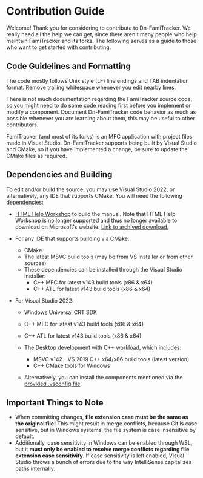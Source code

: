 # Contribution Guide
Welcome! Thank you for considering to contribute to Dn-FamiTracker. We really need all the help we can get, since there aren't many people who help maintain FamiTracker and its forks. The following serves as a guide to those who want to get started with contributing.



## Code Guidelines and Formatting

The code mostly follows Unix style (LF) line endings and TAB indentation format. Remove trailing whitespace whenever you edit nearby lines.

There is not much documentation regarding the FamiTracker source code, so you might need to do some code reading first before you implement or modify a component. Document Dn-FamiTracker code behavior as much as possible whenever you are learning about them, this may be useful to other contributors.

FamiTracker (and most of its forks) is an MFC application with project files made in Visual Studio. Dn-FamiTracker supports being built by Visual Studio and CMake, so if you have implemented a change, be sure to update the CMake files as required.




## Dependencies and Building
To edit and/or build the source, you may use Visual Studio 2022, or alternatively, any IDE that supports CMake. You will need the following dependencies:

- [HTML Help Workshop](https://docs.microsoft.com/en-us/previous-versions/windows/desktop/htmlhelp/microsoft-html-help-downloads) to build the manual. Note that HTML Help Workshop is no longer supported and thus no longer available to download on Microsoft's website. [Link to archived download.](https://web.archive.org/web/20200720082840/http://download.microsoft.com/download/0/A/9/0A939EF6-E31C-430F-A3DF-DFAE7960D564/htmlhelp.exe)
- For any IDE that supports building via CMake:
  - CMake
  - The latest MSVC build tools (may be from VS Installer or from other sources)
  - These dependencies can be installed through the Visual Studio Installer:
     - C++ MFC for latest v143 build tools (x86 & x64)
     - C++ ATL for latest v143 build tools (x86 & x64)

- For Visual Studio 2022:
   - Windows Universal CRT SDK
   - C++ MFC for latest v143 build tools (x86 & x64)
   - C++ ATL for latest v143 build tools (x86 & x64)
   - The Desktop development with C++ workload, which includes:
      - MSVC v142 - VS 2019 C++ x64/x86 build tools (latest version)
      - C++ CMake tools for Windows

  - Alternatively, you can install the components mentioned via the [provided .vsconfig file](../Dn-FT_VS_Dependencies.vsconfig).



## Important Things to Note

- When committing changes, **file extension case must be the same as the original file!** This might result in merge conflicts, because Git is case sensitive, but in Windows systems, the file system is case insensitive by default.
- Additionally, case sensitivity in Windows can be enabled through WSL, but it **must only be enabled to resolve merge conflicts regarding file extension case sensitivity**. If case sensitivity is left enabled, Visual Studio throws a bunch of errors due to the way IntelliSense capitalizes paths internally.
